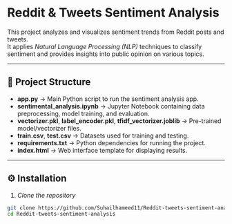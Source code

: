 # Reddit & Tweets Sentiment Analysis

This project analyzes and visualizes sentiment trends from Reddit posts and tweets.  
It applies *Natural Language Processing (NLP)* techniques to classify sentiment and provides insights into public opinion on various topics.

---

## 📂 Project Structure

- **app.py** → Main Python script to run the sentiment analysis app.
- **sentimental_analysis.ipynb** → Jupyter Notebook containing data preprocessing, model training, and evaluation.
- **vectorizer.pkl**, **label_encoder.pkl**, **tfidf_vectorizer.joblib** → Pre-trained model/vectorizer files.
- **train.csv**, **test.csv** → Datasets used for training and testing.
- **requirements.txt** → Python dependencies for running the project.
- **index.html** → Web interface template for displaying results.

---

## ⚙ Installation

1. *Clone the repository*
```bash
git clone https://github.com/Suhailhameed11/Reddit-tweets-sentiment-analysis.git
cd Reddit-tweets-sentiment-analysis
